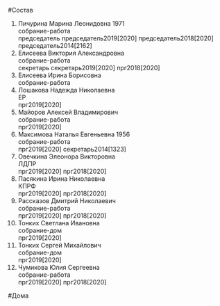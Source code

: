 #Состав  
1. Пичурина Марина Леонидовна 1971  
    собрание-работа  
    председатель председатель2019[2020] председатель2018[2020] председатель2014[2162]  
2. Елисеева Виктория Александровна  
    собрание-работа  
    секретарь секретарь2019[2020] прг2018[2020]  
3. Елисеева Ирина Борисовна  
    собрание-работа  
4. Лошакова Надежда Николаевна  
    ЕР  
    прг2019[2020]  
5. Майоров Алексей Владимирович  
    собрание-работа  
    прг2019[2020]  
6. Максимова Наталья Евгеньевна 1956  
    собрание-работа  
    прг2019[2020] секретарь2014[1323]  
7. Овечкина Элеонора Викторовна  
    ЛДПР  
    прг2019[2020] прг2018[2020]  
8. Пасякина Ирина Николаевна  
    КПРФ  
    прг2019[2020] прг2018[2020]  
9. Рассказов Дмитрий Николаевич  
    собрание-работа  
    прг2019[2020] прг2018[2020]  
10. Тонких Светлана Ивановна  
    собрание-дом  
    прг2019[2020]  
11. Тонких Сергей Михайлович  
    собрание-дом  
    прг2019[2020]  
12. Чумикова Юлия Сергеевна  
    собрание-работа  
    прг2019[2020] прг2018[2020]  
  
#Дома  
